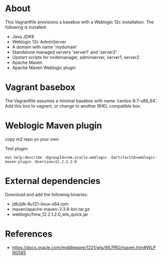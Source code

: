 # About

This Vagrantfile provisions a basebox with a Weblogic 12c installation.
The following is installed:
- Java JDK8
- Weblogic 12c AdminServer
- A domain with name 'mydomain'
- Standalone managed servers 'server1' and 'server2'
- Upstart scripts for nodemanager, adminserver, server1, server2
- Apache Maven
- Apache Maven Weblogic plugin

# Vagrant basebox

The Vagrantfile assumes a minimal basebox with name 'centos-6.7-x86_64'.
Add this box to vagrant, or change to another RHEL compatible box.

# Weblogic Maven plugin

copy m2 repo yo your own

Test plugin:

    mvn help:describe -DgroupId=com.oracle.weblogic -DartifactId=weblogic-maven-plugin -Dversion=12.2.1-2-0

# External dependencies

Download and add the following binaries:

- jdk/jdk-8u121-linux-x64.rpm
- maven/apache-maven-3.3.9-bin.tar.gz
- weblogic/fmw_12.2.1.2.0_wls_quick.jar

# References

- https://docs.oracle.com/middleware/1221/wls/WLPRG/maven.htm#WLPRG585
